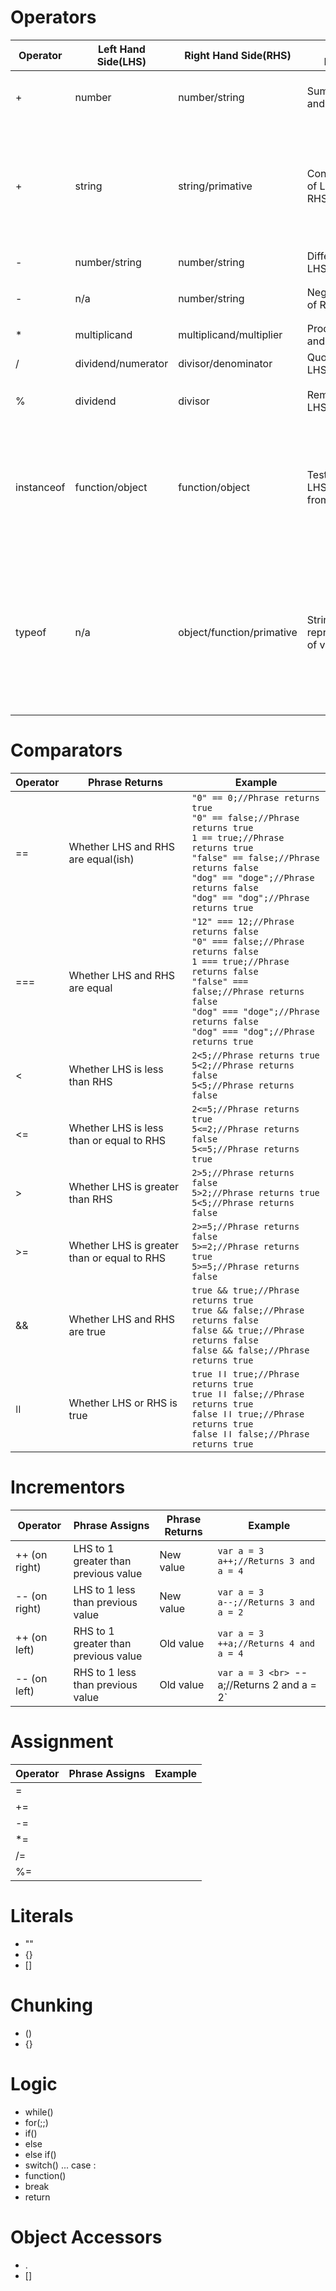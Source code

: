 # Operators #
 Operator    | Left Hand Side(LHS) | Right Hand Side(RHS)         | Phrase Returns                       | Example
-------------|---------------------|------------------------------|--------------------------------------|--------
 +           |number               |number/string                 |Sum of LHS and RHS                    |`12+6; //Phrase returns 18` <br> `12+"6"; //Phrase returns 18`
 +           |string               |string/primative              |Concatentation of LHS and RHS         |`"12"+"6"; //Phrase returns 126` <br> `"12"+6; //Phrase returns 126` <br> `"The cow is " + "blurple?!"; //Phrase returns "The cow is blurple?!"`
 -           |number/string        |number/string                 |Difference of LHS and RHS             |`12-6; //Phrase returns 6`
 -           |n/a                  |number/string                 |Negative value of RHS                 | `- 12; //Phrase returns -12` <br> `- "12";//Phrase returns -12`
 *           |multiplicand         |multiplicand/multiplier       |Product of LHS and RHS                |`12*6; //Phrase returns 72`
 /           |dividend/numerator   |divisor/denominator           |Quotient of LHS and RHS               |`12/6; //Phrase returns 2`
 %           |dividend             |divisor                       |Remainder of LHS and RHS              |`12%6; //Phrase returns 0` `13%6; //Phrase returns 1`
 instanceof  |function/object      |function/object               |Tests whether LHS inherits from RHS   |`function a() {};` <br> `function b() {};` <br> `var c = new a();` `a instanceof b;//Phrase returns false` <br> `c instance of a;//Phrase returns true;`
 typeof      |n/a                  |object/function/primative     |String representation of value's type |`typeof "this";//Phrase returns "string"` <br> `typeof 5;//Phrase returns "number"` <br> `typeof true;//Phrase returns "boolean"` <br> `typeof [];//Phrase returns "object"`

# Comparators #
Operator     | Phrase Returns                                    | Example
-------------|---------------------------------------------------|--------
 ==          |Whether LHS and RHS are equal(ish)                 |`"0" == 0;//Phrase returns true` <br> `"0" == false;//Phrase returns true` <br> `1 == true;//Phrase returns true` <br> `"false" == false;//Phrase returns false` <br> `"dog" == "doge";//Phrase returns false` <br> `"dog" == "dog";//Phrase returns true`
 ===         |Whether LHS and RHS are equal                      |`"12" === 12;//Phrase returns false` <br> `"0" === false;//Phrase returns false` <br> `1 === true;//Phrase returns false` <br> `"false" === false;//Phrase returns false` <br> `"dog" === "doge";//Phrase returns false` <br> `"dog" === "dog";//Phrase returns true`
 <           |Whether LHS is less than RHS                       |`2<5;//Phrase returns true` <br> `5<2;//Phrase returns false` <br> `5<5;//Phrase returns false`
 <=          |Whether LHS is less than  or equal to RHS          |`2<=5;//Phrase returns true` <br> `5<=2;//Phrase returns false` <br> `5<=5;//Phrase returns true`
 >           |Whether LHS is greater than RHS                    |`2>5;//Phrase returns false` <br> `5>2;//Phrase returns true` <br> `5<5;//Phrase returns false`
 >=          |Whether LHS is greater than or equal to RHS        |`2>=5;//Phrase returns false` <br> `5>=2;//Phrase returns true` <br> `5>=5;//Phrase returns false`
 &&          |Whether LHS and RHS are true                       |`true && true;//Phrase returns true` <br> `true && false;//Phrase returns false` <br> `false && true;//Phrase returns false` <br> `false && false;//Phrase returns true`
 ǀǀ          |Whether LHS or RHS is true                         |`true ǀǀ true;//Phrase returns true` <br> `true ǀǀ false;//Phrase returns true` <br> `false ǀǀ true;//Phrase returns true` <br> `false ǀǀ false;//Phrase returns true`

# Incrementors #
 Operator       | Phrase Assigns                      | Phrase Returns | Example
 ---------------|-------------------------------------|----------------|--------
  ++ (on right) |LHS to 1 greater than previous value | New value      |`var a = 3` <br> `a++;//Returns 3 and a = 4`
  -- (on right) |LHS to 1 less than previous value    | New value      |`var a = 3` <br> `a--;//Returns 3 and a = 2`
  ++ (on left)  |RHS to 1 greater than previous value | Old value      |`var a = 3` <br> `++a;//Returns 4 and a = 4`
  -- (on left)  |RHS to 1 less than previous value    | Old value      |`var a = 3 <br> `--a;//Returns 2 and a = 2`

# Assignment #
Operator    | Phrase Assigns                                   | Example
------------|--------------------------------------------------|--------
 =          |
 +=         |
 -=         |
 *=         |
 /=         |
 %=         |

# Literals #
 - ""
 - {}
 - []

# Chunking #
- ()
- {}

# Logic #
 - while()
 - for(;;)
 - if()
 - else
 - else if()
 - switch() ... case :
 - function()
 - break
 - return

# Object Accessors #
 - .
 - []
